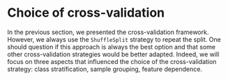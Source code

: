 # Choice of cross-validation

In the previous section, we presented the cross-validation framework.
However, we always use the `ShuffleSplit` strategy to repeat the split. One
should question if this approach is always the best option and that some
other cross-validation strategies would be better adapted. Indeed, we will
focus on three aspects that influenced the choice of the cross-validation
strategy: class stratification, sample grouping, feature dependence.
